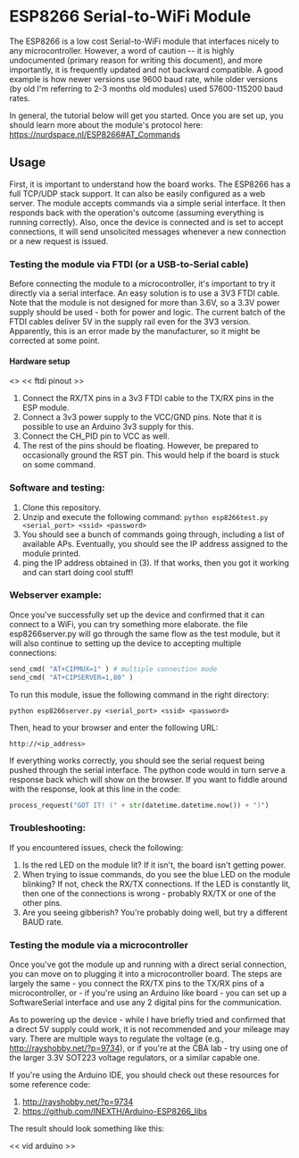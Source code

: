 ESP8266 Serial-to-WiFi Module
=========

The ESP8266 is a low cost Serial-to-WiFi module that interfaces nicely to any microcontroller. However, a word of caution -- it is highly undocumented (primary reason for writing this document), and more importantly, it is frequently updated and not backward compatible. A good example is how newer versions use 9600 baud rate, while older versions (by old I'm referring to 2-3 months old modules) used 57600-115200 baud rates.

In general, the tutorial below will get you started. Once you are set up, you should learn more about the module's protocol here: https://nurdspace.nl/ESP8266#AT_Commands

## Usage

First, it is important to understand how the board works. The ESP8266 has a full TCP/UDP stack support. It can also be easily configured as a web server. The module accepts commands via a simple serial interface. It then responds back with the operation's outcome (assuming everything is running correctly). Also, once the device is connected and is set to accept connections, it will send unsolicited messages whenever a new connection or a new request is issued.

### Testing the module via FTDI (or a USB-to-Serial cable)

Before connecting the module to a microcontroller, it's important to try it directly via a serial interface. An easy solution is to use a 3V3 FTDI cable. Note that the module is not designed for more than 3.6V, so a 3.3V power supply should be used - both for power and logic. The current batch of the FTDI cables deliver 5V in the supply rail even for the 3V3 version. Apparently, this is an error made by the manufacturer, so it might be corrected at some point.

#### Hardware setup

<<esp pintout>> << ftdi pinout >>

1. Connect the RX/TX pins in a 3v3 FTDI cable to the TX/RX pins in the ESP module.
2. Connect a 3v3 power supply to the VCC/GND pins. Note that it is possible to use an Arduino 3v3 supply for this.
3. Connect the CH_PID pin to VCC as well.
4. The rest of the pins should be floating. However, be prepared to occasionally ground the RST pin. This would help if the board is stuck on some command.

### Software and testing:
1. Clone this repository.
2. Unzip and execute the following command:
```python esp8266test.py <serial_port> <ssid> <password> ```
3. You should see a bunch of commands going through, including a list of available APs. Eventually, you should see the IP address assigned to the module printed.
4. ping the IP address obtained in (3). If that works, then you got it working and can start doing cool stuff!

### Webserver example:
Once you've successfully set up the device and confirmed that it can connect to a WiFi, you can try something more elaborate. the file esp8266server.py will go through the same flow as the test module, but it will also continue to setting up the device to accepting multiple connections:

```python
send_cmd( "AT+CIPMUX=1" ) # multiple connection mode
send_cmd( "AT+CIPSERVER=1,80" )
```

To run this module, issue the following command in the right directory:
```
python esp8266server.py <serial_port> <ssid> <password>
```

Then, head to your browser and enter the following URL:
```
http://<ip_address>
```

If everything works correctly, you should see the serial request being pushed through the serial interface. The python code would in turn serve a response back which will show on the browser. If you want to fiddle around with the response, look at this line in the code:

```python
process_request("GOT IT! (" + str(datetime.datetime.now()) + ")")
```

### Troubleshooting:

If you encountered issues, check the following:
1. Is the red LED on the module lit? If it isn't, the board isn't getting power.
2. When trying to issue commands, do you see the blue LED on the module blinking? If not, check the RX/TX connections. If the LED is constantly lit, then one of the connections is wrong - probably RX/TX or one of the other pins.
3. Are you seeing gibberish? You're probably doing well, but try a different BAUD rate.


### Testing the module via a microcontroller

Once you've got the module up and running with a direct serial connection, you can move on to plugging it into a microcontroller board. The steps are largely the same - you connect the RX/TX pins to the TX/RX pins of a microcontroller, or - if you're using an Arduino like board - you can set up a SoftwareSerial interface and use any 2 digital pins for the communication.

As to powering up the device - while I have briefly tried and confirmed that a direct 5V supply could work, it is not recommended and your mileage may vary. There are multiple ways to regulate the voltage (e.g., http://rayshobby.net/?p=9734), or if you're at the CBA lab - try using one of the larger 3.3V SOT223 voltage regulators, or a similar capable one.

If you're using the Arduino IDE, you should check out these resources for some reference code:

1. http://rayshobby.net/?p=9734
2. https://github.com/INEXTH/Arduino-ESP8266_libs

The result should look something like this:

<< vid arduino >>
